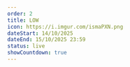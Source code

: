 ```yaml
---
order: 2
title: LOW
icon: https://i.imgur.com/ismaPXN.png
dateStart: 14/10/2025
dateEnd: 15/10/2025 23:59
status: live
showCountdown: true
---
```

